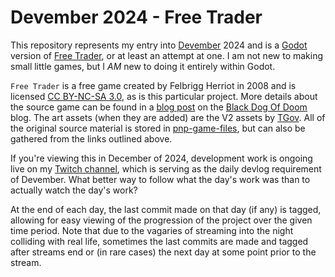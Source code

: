# Devember 2024 - Free Trader

This repository represents my entry into [Devember](https://devember.org/) 2024
and is a [Godot](https://godotengine.org/) version of
[Free Trader](https://boardgamegeek.com/boardgame/36659/free-trader), or at
least an attempt at one. I am not new to making small little games, but I *AM*
new to doing it entirely within Godot.

`Free Trader` is a free game created by Felbrigg Herriot in 2008 and is licensed
[CC BY-NC-SA 3.0](https://creativecommons.org/licenses/by-nc-sa/3.0/), as is
this particular project. More details about the source game can be found in a
[blog post](https://blackdogofdoom.blogspot.com/2010/09/free-trader.html) on
the [Black Dog Of Doom](https://blackdogofdoom.blogspot.com/) blog. The art
assets (when they are added) are the V2 assets by
[TGov](https://boardgamegeek.com/user/TGov). All of the original source material
is stored in [pnp-game-files](pnp-game-files/), but can also be gathered from
the links outlined above.

If you're viewing this in December of 2024, development work is ongoing live on
my [Twitch channel](https://twitch.tv/odatnurd), which is serving as the daily
devlog requirement of Devember. What better way to follow what the day's work
was than to actually watch the day's work?

At the end of each day, the last commit made on that day (if any) is tagged,
allowing for easy viewing of the progression of the project over the given time
period. Note that due to the vagaries of streaming into the night colliding with
real life, sometimes the last commits are made and tagged after streams end or
(in rare cases) the next day at some point prior to the stream.
